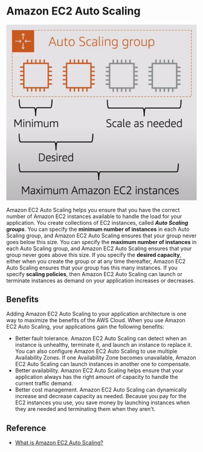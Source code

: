 # Amazon EC2 Auto Scaling

![AWS EC2 Auto Scaling](assets/img/aws-ec2-autoscaling.png)

Amazon EC2 Auto Scaling helps you ensure that you have the correct number of Amazon EC2 instances available to handle the load for your application. You create collections of EC2 instances, called ***Auto Scaling groups***. You can specify the **minimum number of instances** in each Auto Scaling group, and Amazon EC2 Auto Scaling ensures that your group never goes below this size. You can specify the **maximum number of instances** in each Auto Scaling group, and Amazon EC2 Auto Scaling ensures that your group never goes above this size. If you specify the **desired capacity**, either when you create the group or at any time thereafter, Amazon EC2 Auto Scaling ensures that your group has this many instances. If you specify **scaling policies**, then Amazon EC2 Auto Scaling can launch or terminate instances as demand on your application increases or decreases.

## Benefits
Adding Amazon EC2 Auto Scaling to your application architecture is one way to maximize the benefits of the AWS Cloud. When you use Amazon EC2 Auto Scaling, your applications gain the following benefits:

* Better fault tolerance. Amazon EC2 Auto Scaling can detect when an instance is unhealthy, terminate it, and launch an instance to replace it. You can also configure Amazon EC2 Auto Scaling to use multiple Availability Zones. If one Availability Zone becomes unavailable, Amazon EC2 Auto Scaling can launch instances in another one to compensate.
* Better availability. Amazon EC2 Auto Scaling helps ensure that your application always has the right amount of capacity to handle the current traffic demand.
* Better cost management. Amazon EC2 Auto Scaling can dynamically increase and decrease capacity as needed. Because you pay for the EC2 instances you use, you save money by launching instances when they are needed and terminating them when they aren't.

## Reference
* [What is Amazon EC2 Auto Scaling?](https://docs.aws.amazon.com/autoscaling/ec2/userguide/what-is-amazon-ec2-auto-scaling.html)